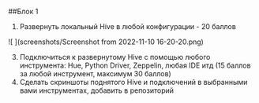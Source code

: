 ##Блок 1
1) Развернуть локальный Hive в любой конфигурации - 20 баллов

![ ](screenshots/Screenshot from 2022-11-10 16-20-20.png)

3) Подключиться к развернутому Hive с помощью любого инструмента: Hue, Python
Driver, Zeppelin, любая IDE итд (15 баллов за любой инструмент, максимум 30
баллов)
3) Сделать скриншоты поднятого Hive и подключений в выбранными вами
инструментах, добавить в репозиторий
